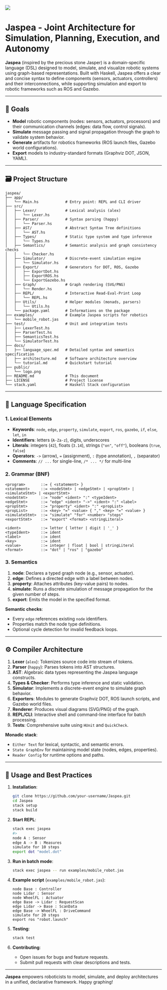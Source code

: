 
<img align="center" src="/public/logo.png">

# Jaspea - Joint Architecture for Simulation, Planning, Execution, and Autonomy

**Jaspea** (inspired by the precious stone Jasper) is a domain-specific language (DSL) designed to model, simulate, and visualize robotic systems using graph-based representations. Built with Haskell, Jaspea offers a clear and concise syntax to define components (sensors, actuators, controllers) and their interconnections, while supporting simulation and export to robotic frameworks such as ROS and Gazebo.

---

## 🎯 Goals

* **Model** robotic components (nodes: sensors, actuators, processors) and their communication channels (edges: data flow, control signals).
* **Simulate** message passing and signal propagation through the graph to validate system behavior.
* **Generate** artifacts for robotics frameworks (ROS launch files, Gazebo world configurations).
* **Export** models to industry-standard formats (Graphviz DOT, JSON, YAML).

---

## 🗃 Project Structure

```plaintext
jaspea/
├── app/
│   └── Main.hs            # Entry point: REPL and CLI driver
├── src/
│   ├── Lexer/             # Lexical analysis (alex)
│   │   └── Lexer.hs
│   ├── Parser/            # Syntax parsing (happy)
│   │   └── Parser.hs
│   ├── AST/               # Abstract Syntax Tree definitions
│   │   └── AST.hs
│   ├── Types/             # Static type system and type inference
│   │   └── Types.hs
│   ├── Semantics/         # Semantic analysis and graph consistency checks
│   │   └── Checker.hs
│   ├── Simulator/         # Discrete-event simulation engine
│   │   └── Simulator.hs
│   ├── Export/            # Generators for DOT, ROS, Gazebo
│   │   ├── ExportDot.hs
│   │   ├── ExportROS.hs
│   │   └── ExportGazebo.hs
│   ├── Graph/             # Graph rendering (SVG/PNG)
│   │   └── Render.hs
│   ├── REPL/              # Interactive Read-Eval-Print Loop
│   │   └── REPL.hs
│   ├── Utils/             # Helper modules (monads, parsers)
│   │   └── Utils.hs
│   └── package.yaml       # Informations on the package
├── examples/              # Example Jaspea scripts for robotics
│   └── mobile_robot.jas
├── test/                  # Unit and integration tests
│   ├── LexerTest.hs
│   ├── ParserTest.hs
│   ├── SemanticsTest.hs
│   └── SimulatorTest.hs
├── docs/
│   ├── language_spec.md   # Detailed syntax and semantics specification
│   ├── architecture.md    # Software architecture overview
│   └── tutorial.md        # Quickstart tutorial
├── public/                
│   └── logo.png
├── README.md              # This document
├── LICENSE                # Project license
└── stack.yaml             # Haskell Stack configuration
```

---

## 📖 Language Specification

### 1. Lexical Elements

* **Keywords**: `node`, `edge`, `property`, `simulate`, `export`, `ros`, `gazebo`, `if`, `else`, `let`, `in`
* **Identifiers**: letters (`A-Za-z`), digits, underscores
* **Literals**: integers (`42`), floats (`3.14`), strings (`"on"`, `"off"`), booleans (`true`, `false`)
* **Operators**: `->` (arrow), `=` (assignment), `:` (type annotation), `,` (separator)
* **Comments**: `// ...` for single-line, `/* ... */` for multi-line

### 2. Grammar (BNF)

```bnf
<program>       ::= { <statement> }
<statement>     ::= <nodeStmt> | <edgeStmt> | <propStmt> | <simulateStmt> | <exportStmt>
<nodeStmt>      ::= "node" <ident> ":" <typeIdent>
<edgeStmt>      ::= "edge" <ident> "->" <ident> ":" <label>
<propStmt>      ::= "property" <ident> ":" <propList>
<propList>      ::= <key> "=" <value> { "," <key> "=" <value> }
<simulateStmt>  ::= "simulate" "for" <number> "steps"
<exportStmt>    ::= "export" <format> <stringLiteral>

<ident>         ::= letter { letter | digit | '_' }
<typeIdent>     ::= ident
<label>         ::= ident
<key>           ::= ident
<value>         ::= integer | float | bool | stringLiteral
<format>        ::= "dot" | "ros" | "gazebo"
```

### 3. Semantics

1. **node**: Declares a typed graph node (e.g., sensor, actuator).
2. **edge**: Defines a directed edge with a label between nodes.
3. **property**: Attaches attributes (key-value pairs) to nodes.
4. **simulate**: Runs a discrete simulation of message propagation for the given number of steps.
5. **export**: Emits the model in the specified format.

**Semantic checks**:

* Every `edge` references existing `node` identifiers.
* Properties match the node type definitions.
* Optional cycle detection for invalid feedback loops.

---

## ⚙️ Compiler Architecture

1. **Lexer** (`alex`): Tokenizes source code into stream of tokens.
2. **Parser** (`happy`): Parses tokens into AST structures.
3. **AST**: Algebraic data types representing the Jaspea language constructs.
4. **Types & Checker**: Performs type inference and static validation.
5. **Simulator**: Implements a discrete-event engine to simulate graph behavior.
6. **Exporters**: Modules to generate Graphviz DOT, ROS launch scripts, and Gazebo world files.
7. **Renderer**: Produces visual diagrams (SVG/PNG) of the graph.
8. **REPL/CLI**: Interactive shell and command-line interface for batch processing.
9. **Tests**: Comprehensive suite using `HUnit` and `QuickCheck`.

**Monadic stack**:

* `Either Text` for lexical, syntactic, and semantic errors.
* `State GraphEnv` for maintaining model state (nodes, edges, properties).
* `Reader Config` for runtime options and paths.

---

## 🚀 Usage and Best Practices

1. **Installation**:

   ```bash
   git clone https://github.com/your-username/Jaspea.git
   cd Jaspea
   stack setup
   stack build
   ```

2. **Start REPL**:

   ```bash
   stack exec jaspea
   #>  
   node A : Sensor
   edge A -> B : Measures
   simulate for 10 steps
   export dot "model.dot"
   ```

3. **Run in batch mode**:

   ```bash
   stack exec jaspea -- run examples/mobile_robot.jas
   ```

4. **Example script** (`examples/mobile_robot.jas`):

   ```jaspea
   node Base : Controller
   node Lidar : Sensor
   node WheelFL : Actuator
   edge Base -> Lidar : RequestScan
   edge Lidar -> Base : ScanData
   edge Base -> WheelFL : DriveCommand
   simulate for 20 steps
   export ros "robot.launch"
   ```

5. **Testing**:

   ```bash
   stack test
   ```

6. **Contributing**:

   * Open issues for bugs and feature requests.
   * Submit pull requests with clear descriptions and tests.

---

**Jaspea** empowers roboticists to model, simulate, and deploy architectures in a unified, declarative framework. Happy graphing!
